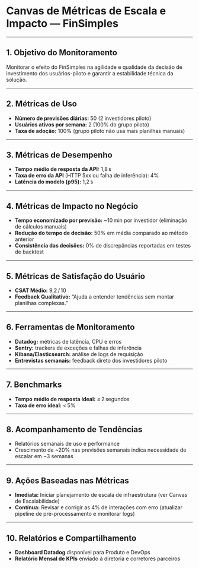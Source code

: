 # Canvas de Métricas de Escala e Impacto — FinSimples

---

## 1. Objetivo do Monitoramento
Monitorar o efeito do FinSimples na agilidade e qualidade da decisão de investimento dos usuários-piloto e garantir a estabilidade técnica da solução.

---

## 2. Métricas de Uso
- **Número de previsões diárias:** 50 (2 investidores piloto)  
- **Usuários ativos por semana:** 2 (100% do grupo piloto)  
- **Taxa de adoção:** 100% (grupo piloto não usa mais planilhas manuais)

---

## 3. Métricas de Desempenho
- **Tempo médio de resposta da API:** 1,8 s  
- **Taxa de erro da API** (HTTP 5xx ou falha de inferência): 4%  
- **Latência do modelo (p95):** 1,2 s  

---

## 4. Métricas de Impacto no Negócio
- **Tempo economizado por previsão:** ~10 min por investidor (eliminação de cálculos manuais)  
- **Redução do tempo de decisão:** 50% em média comparado ao método anterior  
- **Consistência das decisões:** 0% de discrepâncias reportadas em testes de backtest

---

## 5. Métricas de Satisfação do Usuário
- **CSAT Médio:** 9,2 / 10  
- **Feedback Qualitativo:** “Ajuda a entender tendências sem montar planilhas complexas.”  

---

## 6. Ferramentas de Monitoramento
- **Datadog:** métricas de latência, CPU e erros  
- **Sentry:** trackers de exceções e falhas de inferência  
- **Kibana/Elasticsearch:** análise de logs de requisição  
- **Entrevistas semanais:** feedback direto dos investidores piloto  

---

## 7. Benchmarks
- **Tempo médio de resposta ideal:** ≤ 2 segundos  
- **Taxa de erro ideal:** < 5%  

---

## 8. Acompanhamento de Tendências
- Relatórios semanais de uso e performance  
- Crescimento de ~20% nas previsões semanais indica necessidade de escalar em ~3 semanas  

---

## 9. Ações Baseadas nas Métricas
- **Imediata:** Iniciar planejamento de escala de infraestrutura (ver Canvas de Escalabilidade)  
- **Contínua:** Revisar e corrigir as 4% de interações com erro (atualizar pipeline de pré-processamento e monitorar logs)

---

## 10. Relatórios e Compartilhamento
- **Dashboard Datadog** disponível para Produto e DevOps  
- **Relatório Mensal de KPIs** enviado à diretoria e corretores parceiros  
